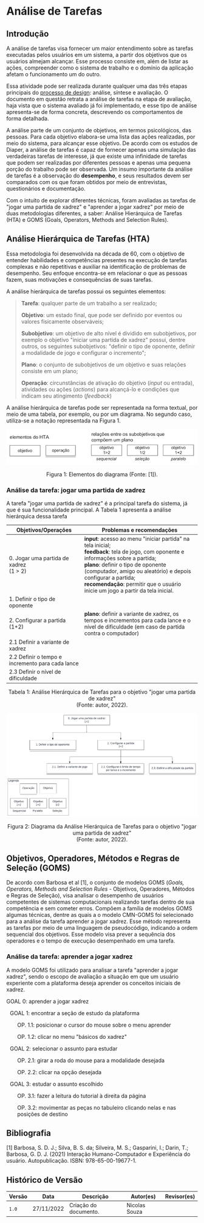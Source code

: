 # Análise de Tarefas

## Introdução

A análise de tarefas visa fornecer um maior entendimento sobre as tarefas executadas pelos usuários em um sistema, a partir dos objetivos que os usuários almejam alcançar. Esse processo consiste em, além de listar as ações, compreender como o sistema de trabalho e o domínio da aplicação afetam o funcionamento um do outro.

Essa atividade pode ser realizada durante qualquer uma das três etapas principais do [processo de design](./../planejamento/processo_de_design.md): análise, síntese e avaliação. O documento em questão retrata a análise de tarefas na etapa de avaliação, haja vista que o sistema avaliado já foi implementado, e esse tipo de análise apresenta-se de forma concreta, descrevendo os comportamentos de forma detalhada.

A análise parte de um conjunto de objetivos, em termos psicológicos, das pessoas. Para cada objetivo elabora-se uma lista das ações realizadas, por meio do sistema, para alcançar esse objetivo. De acordo com os estudos de Diaper, a análise de tarefas é capaz de fornecer apenas uma simulação das verdadeiras tarefas de interesse, já que existe uma infinidade de tarefas que podem ser realizadas por diferentes pessoas e apenas uma pequena porção do trabalho pode ser observada. Um insumo importante da análise de tarefas é a observação do **desempenho**, e seus resultados devem ser comparados com os que foram obtidos por meio de entrevistas, questionários e documentação.

Com o intuito de explorar diferentes técnicas, foram avaliadas as tarefas de "jogar uma partida de xadrez" e "aprender a jogar xadrez" por meio de duas metodologias diferentes, a saber: Análise Hierárquica de Tarefas (HTA) e GOMS (Goals, Operators, Methods and Selection Rules).

## Análise Hierárquica de Tarefas (HTA)

Essa metodologia foi desenvolvida na década de 60, com o objetivo de entender habilidades e competências presentes na execução de tarefas complexas e não repetitivas e auxiliar na identificação de problemas de desempenho. Seu enfoque encontra-se em relacionar o que as pessoas fazem, suas motivações e consequências de suas tarefas.

A análise hierárquica de tarefas possui os seguintes elementos:

> **Tarefa**: qualquer parte de um trabalho a ser realizado;
>
> **Objetivo**: um estado final, que pode ser definido por eventos ou valores fisicamente observáveis;
>
> **Subobjetivo**: um objetivo de alto nível é dividido em subobjetivos, por exemplo o objetivo "iniciar uma partida de xadrez" possui, dentre outros, os seguintes subobjetivos: "definir o tipo de oponente, definir a modalidade de jogo e configurar o incremento";
>
> **Plano**: o conjunto de subobjetivos de um objetivo e suas relações consiste em um plano;
>
> **Operação**: circunstâncias de ativação do objetivo (_input_ ou entrada), atividades ou ações (_actions_) para alcançá-lo e condições que indicam seu atingimento (_feedback_)
>

A análise hierárquica de tarefas pode ser representada na forma textual, por meio de uma tabela, por exemplo, ou por um diagrama. No segundo caso, utiliza-se a notação representada na Figura 1.

![Elementos do diagrama](imgs/hta-1.png)

<div style="text-align: center">
<p> Figura 1: Elementos do diagrama (Fonte: [1]).</p>
</div>

### Análise da tarefa: jogar uma partida de xadrez

A tarefa "jogar uma partida de xadrez" é a principal tarefa do sistema, já que é sua funcionalidade principal. A Tabela 1 apresenta a análise hierárquica dessa tarefa

| Objetivos/Operações | Problemas e recomendações |
| - | - |
| 0. Jogar uma partida de xadrez <br/>(1 > 2) | **input**: acesso ao menu "iniciar partida" na tela inicial; <br/> **feedback**: tela de jogo, com oponente e informações sobre a partida; <br/> **plano**: definir o tipo de oponente (computador, amigo ou aleatório) e depois configurar a partida; <br/> **recomendação**: permitir que o usuário inicie um jogo a partir da tela inicial. |
| 1. Definir o tipo de oponente | |
| 2. Configurar a partida (1+2)  | **plano**: definir a variante de xadrez, os tempos e incrementos para cada lance e o nível de dificuldade (em caso de partida contra o computador) | |
| 2.1 Definir a variante de xadrez  | |
| 2.2 Definir o tempo e incremento para cada lance | |
| 2.3 Definir o nível de dificuldade   |  |
<div style="text-align: center">
<p> Tabela 1: Análise Hierárquica de Tarefas para o objetivo "jogar uma partida de xadrez" <br/>(Fonte: autor, 2022).</p>
</div>

![Diagrama da Análise Hierárquica de Tarefas para o objetivo "jogar uma partida de xadrez"](imgs/hta-jogar-partida.png)

<div style="text-align: center">
<p> Figura 2: Diagrama da Análise Hierárquica de Tarefas para o objetivo "jogar uma partida de xadrez" <br/> (Fonte: autor, 2022).</p>
</div>

## Objetivos, Operadores, Métodos e Regras de Seleção (GOMS)

De acordo com Barbosa et al [1], o conjunto de modelos GOMS (_Goals, Operators, Methods and Selection Rules_ - Objetivos, Operadores, Métodos e Regras de Seleção), visa analisar o desempenho de usuários competentes de sistemas computacionais realizando tarefas dentro de sua competência e sem cometer erros. Compõem a família de modelos GOMS algumas técnicas, dentre as quais a o modelo CMN-GOMS foi selecionado para a análise da tarefa aprender a jogar xadrez. Esse método representa as tarefas por meio de uma linguagem de pseudocódigo, indicando a ordem sequencial dos objetivos. Esse modelo visa prever a sequência dos operadores e o tempo de execução desempenhado em uma tarefa.

### Análise da tarefa: aprender a jogar xadrez

A modelo GOMS foi utilizado para analisar a tarefa "aprender a jogar xadrez", sendo o escopo de avaliação a situação em que um usuário experiente com a plataforma deseja aprender os conceitos iniciais de xadrez.

GOAL 0: aprender a jogar xadrez
<p style="padding-left: 1vw">GOAL 1: encontrar a seção de estudo da plataforma</p>
<p style="padding-left: 3vw">OP. 1.1: posicionar o cursor do mouse sobre o menu aprender</p>
<p style="padding-left: 3vw">OP. 1.2: clicar no menu "básicos do xadrez" </p>
<p style="padding-left: 1vw">GOAL 2: selecionar o assunto para estudar </p>
<p style="padding-left: 3vw">OP. 2.1: girar a roda do mouse para a modalidade desejada </p>
<p style="padding-left: 3vw">OP. 2.2: clicar na opção desejada </p>
<p style="padding-left: 1vw">GOAL 3: estudar o assunto escolhido </p>
<p style="padding-left: 3vw">OP. 3.1: fazer a leitura do tutorial à direita da página </p>
<p style="padding-left: 3vw">OP. 3.2: movimentar as peças no tabuleiro clicando nelas e nas posições de destino </p>

## Bibliografia

[1] Barbosa, S. D. J.; Silva, B. S. da; Silveira, M. S.; Gasparini, I.; Darin, T.; Barbosa, G. D. J. (2021) Interação Humano-Computador e Experiência do usuário. Autopublicação. ISBN: 978-65-00-19677-1.

## Histórico de Versão

| Versão | Data       | Descrição                          | Autor(es)     |  Revisor(es)  |
| ------ | ---------- | ---------------------------------- | ------------- | ------------- |
| `1.0`  | 27/11/2022 | Criação do documento.              | Nicolas Souza |               |

